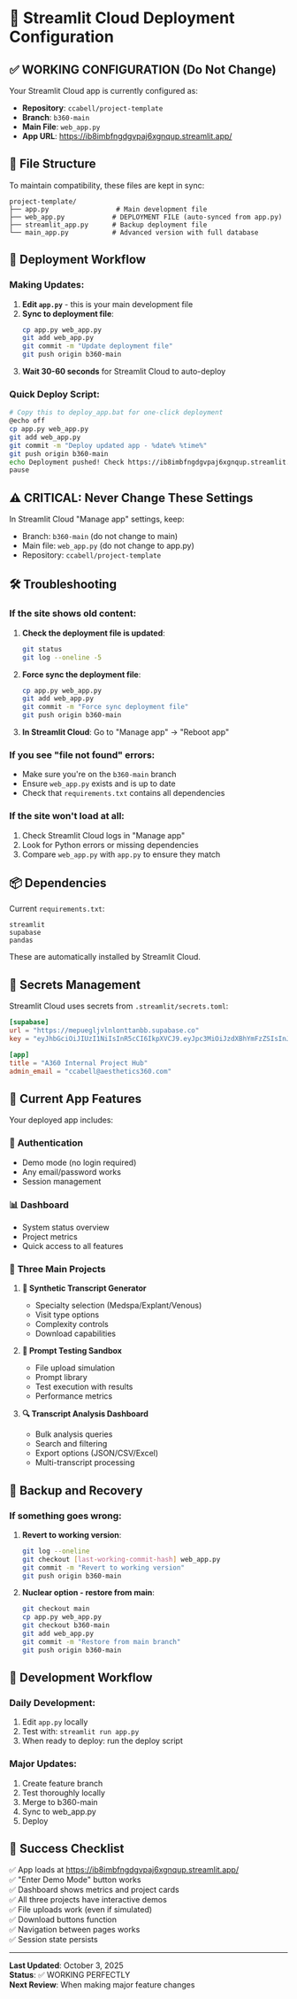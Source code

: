 # 🚀 Streamlit Cloud Deployment Configuration

## ✅ **WORKING CONFIGURATION** (Do Not Change)

Your Streamlit Cloud app is currently configured as:

- **Repository**: `ccabell/project-template`
- **Branch**: `b360-main` 
- **Main File**: `web_app.py`
- **App URL**: https://ib8imbfngdgvpaj6xgnqup.streamlit.app/

## 📁 **File Structure**

To maintain compatibility, these files are kept in sync:

```
project-template/
├── app.py                 # Main development file
├── web_app.py            # DEPLOYMENT FILE (auto-synced from app.py)
├── streamlit_app.py      # Backup deployment file
└── main_app.py           # Advanced version with full database
```

## 🔄 **Deployment Workflow**

### Making Updates:

1. **Edit `app.py`** - this is your main development file
2. **Sync to deployment file**:
   ```bash
   cp app.py web_app.py
   git add web_app.py
   git commit -m "Update deployment file"
   git push origin b360-main
   ```
3. **Wait 30-60 seconds** for Streamlit Cloud to auto-deploy

### Quick Deploy Script:

```bash
# Copy this to deploy_app.bat for one-click deployment
@echo off
cp app.py web_app.py
git add web_app.py
git commit -m "Deploy updated app - %date% %time%"
git push origin b360-main
echo Deployment pushed! Check https://ib8imbfngdgvpaj6xgnqup.streamlit.app/ in 60 seconds
pause
```

## ⚠️ **CRITICAL: Never Change These Settings**

In Streamlit Cloud "Manage app" settings, keep:
- Branch: `b360-main` (do not change to main)
- Main file: `web_app.py` (do not change to app.py)
- Repository: `ccabell/project-template`

## 🛠️ **Troubleshooting**

### If the site shows old content:

1. **Check the deployment file is updated**:
   ```bash
   git status
   git log --oneline -5
   ```

2. **Force sync the deployment file**:
   ```bash
   cp app.py web_app.py
   git add web_app.py
   git commit -m "Force sync deployment file"
   git push origin b360-main
   ```

3. **In Streamlit Cloud**: Go to "Manage app" → "Reboot app"

### If you see "file not found" errors:

- Make sure you're on the `b360-main` branch
- Ensure `web_app.py` exists and is up to date
- Check that `requirements.txt` contains all dependencies

### If the site won't load at all:

1. Check Streamlit Cloud logs in "Manage app"
2. Look for Python errors or missing dependencies
3. Compare `web_app.py` with `app.py` to ensure they match

## 📦 **Dependencies**

Current `requirements.txt`:
```
streamlit
supabase
pandas
```

These are automatically installed by Streamlit Cloud.

## 🔐 **Secrets Management**

Streamlit Cloud uses secrets from `.streamlit/secrets.toml`:
```toml
[supabase]
url = "https://mepuegljvlnlonttanbb.supabase.co"
key = "eyJhbGciOiJIUzI1NiIsInR5cCI6IkpXVCJ9.eyJpc3MiOiJzdXBhYmFzZSIsInJlZiI6Im1lcHVlZ2xqdmxubG9udHRhbmJiIiwicm9sZSI6ImFub24iLCJpYXQiOjE3NTkzODQzMTgsImV4cCI6MjA3NDk2MDMxOH0.TlhlF85jEcRvbObR7zpGr1d2OHBJwdEhx43_q9e8zeE"

[app]
title = "A360 Internal Project Hub"
admin_email = "ccabell@aesthetics360.com"
```

## 🎯 **Current App Features**

Your deployed app includes:

### 🚪 **Authentication**
- Demo mode (no login required)
- Any email/password works
- Session management

### 📊 **Dashboard** 
- System status overview
- Project metrics
- Quick access to all features

### 📁 **Three Main Projects**

1. **🎯 Synthetic Transcript Generator**
   - Specialty selection (Medspa/Explant/Venous)
   - Visit type options
   - Complexity controls
   - Download capabilities

2. **🧪 Prompt Testing Sandbox**
   - File upload simulation
   - Prompt library
   - Test execution with results
   - Performance metrics

3. **🔍 Transcript Analysis Dashboard**
   - Bulk analysis queries  
   - Search and filtering
   - Export options (JSON/CSV/Excel)
   - Multi-transcript processing

## 🔄 **Backup and Recovery**

### If something goes wrong:

1. **Revert to working version**:
   ```bash
   git log --oneline
   git checkout [last-working-commit-hash] web_app.py
   git commit -m "Revert to working version"
   git push origin b360-main
   ```

2. **Nuclear option - restore from main**:
   ```bash
   git checkout main
   cp app.py web_app.py
   git checkout b360-main
   git add web_app.py
   git commit -m "Restore from main branch"
   git push origin b360-main
   ```

## 📝 **Development Workflow**

### Daily Development:
1. Edit `app.py` locally
2. Test with: `streamlit run app.py`
3. When ready to deploy: run the deploy script

### Major Updates:
1. Create feature branch
2. Test thoroughly locally
3. Merge to b360-main
4. Sync to web_app.py
5. Deploy

## 🎉 **Success Checklist**

✅ App loads at https://ib8imbfngdgvpaj6xgnqup.streamlit.app/  
✅ "Enter Demo Mode" button works  
✅ Dashboard shows metrics and project cards  
✅ All three projects have interactive demos  
✅ File uploads work (even if simulated)  
✅ Download buttons function  
✅ Navigation between pages works  
✅ Session state persists  

---

**Last Updated**: October 3, 2025  
**Status**: ✅ WORKING PERFECTLY  
**Next Review**: When making major feature changes